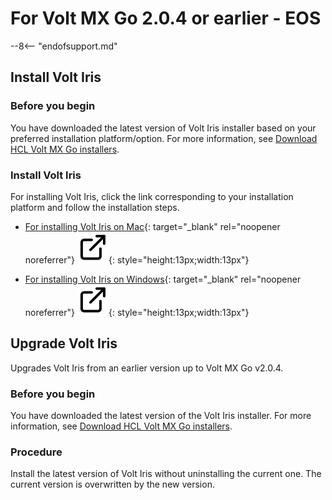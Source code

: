 # For Volt MX Go 2.0.4 or earlier - EOS

--8<-- "endofsupport.md"

## Install Volt Iris

<!--
!!! warning "Important!"

    Volt Iris and Volt MX Go Iris have different capabilities. Make sure you are using the Volt MX Go Iris software.
-->

### Before you begin

You have downloaded the latest version of Volt Iris installer based on your preferred installation platform/option. For more information, see [Download HCL Volt MX Go installers](../portaldownload.md#for-volt-mx-go-v204-and-earlier).

### Install Volt Iris

For installing Volt Iris, click the link corresponding to your installation platform and follow the installation steps.

- [For installing Volt Iris on Mac](https://opensource.hcltechsw.com/volt-mx-docs/95/docs/documentation/Iris/iris_starter_install_mac/Content/Installing%20VoltMX%20Iris.html#installing "Link opens a new tab"){: target="_blank" rel="noopener noreferrer"}&nbsp;![link image](../../../assets/images/external-link.svg){: style="height:13px;width:13px"}

- [For installing Volt Iris on Windows](https://opensource.hcltechsw.com/volt-mx-docs/95/docs/documentation/Iris/iris_starter_install_win/Content/Installing%20VoltMX%20Iris.html#installing "Link opens a new tab"){: target="_blank" rel="noopener noreferrer"}&nbsp;![link image](../../../assets/images/external-link.svg){: style="height:13px;width:13px"}

## Upgrade Volt Iris

Upgrades Volt Iris from an earlier version up to Volt MX Go v2.0.4.

### Before you begin

You have downloaded the latest version of the Volt Iris installer. For more information, see [Download HCL Volt MX Go installers](../portaldownload.md#for-volt-mx-go-v204-and-earlier).

### Procedure

Install the latest version of Volt Iris without uninstalling the current one. The current version is overwritten by the new version.
